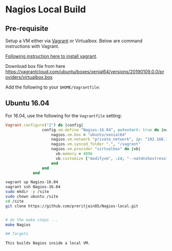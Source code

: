 # Nagios Local Build

## Pre-requisite

Setup a VM either via [Vagrant](https://www.vagrantup.com/) or Virtualbox. Below are command instructions with Vagrant.

[Following instruction here to install vagrant](https://www.vagrantup.com/docs/installation/).

Download box file from here 
https://vagrantcloud.com/ubuntu/boxes/xenial64/versions/20190109.0.0/providers/virtualbox.box

Add the following to your `$HOME/Vagrantfile`:

## Ubuntu 16.04

For 16.04, use the following for the `Vagrantfile` setting:

```ruby
Vagrant.configure("2") do |config|
				config.vm.define "Nagios-16.04", autostart: true do |nagios|
					nagios.vm.box = "ubuntu/xenial64"
					nagios.vm.network "private_network", ip: "192.168.101.164"
					nagios.vm.synced_folder ".", "/vagrant"
					nagios.vm.provider "virtualbox" do |vb|
					  vb.memory = 4096
					  vb.customize ["modifyvm", :id, "--natdnshostresolver1", "on"]
					end
				end
			end
```

```bash
vagrant up Nagios-16.04
vagrant ssh Nagios-16.04
sudo mkdir -p /site
sudo chown ubuntu /site
cd /site
git clone https://github.com/preritjain85/Nagios-local.git


# do the make steps ...
make Nagios

## Targets

This builds Nagios inside a local VM.

